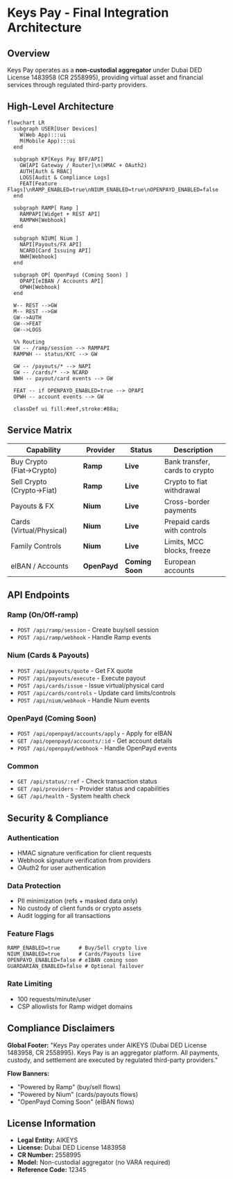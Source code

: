 # Keys Pay - Final Integration Architecture

## Overview

Keys Pay operates as a **non-custodial aggregator** under Dubai DED License 1483958 (CR 2558995), providing virtual asset and financial services through regulated third-party providers.

## High-Level Architecture

```mermaid
flowchart LR
  subgraph USER[User Devices]
    W(Web App):::ui
    M(Mobile App):::ui
  end

  subgraph KP[Keys Pay BFF/API]
    GW[API Gateway / Router]\n(HMAC + OAuth2)
    AUTH[Auth & RBAC]
    LOGS[Audit & Compliance Logs]
    FEAT[Feature Flags]\nRAMP_ENABLED=true\nNIUM_ENABLED=true\nOPENPAYD_ENABLED=false
  end

  subgraph RAMP[ Ramp ]
    RAMPAPI[Widget + REST API]
    RAMPWH[Webhook]
  end

  subgraph NIUM[ Nium ]
    NAPI[Payouts/FX API]
    NCARD[Card Issuing API]
    NWH[Webhook]
  end

  subgraph OP[ OpenPayd (Coming Soon) ]
    OPAPI[eIBAN / Accounts API]
    OPWH[Webhook]
  end

  W-- REST -->GW
  M-- REST -->GW
  GW-->AUTH
  GW-->FEAT
  GW-->LOGS

  %% Routing
  GW -- /ramp/session --> RAMPAPI
  RAMPWH -- status/KYC --> GW

  GW -- /payouts/* --> NAPI
  GW -- /cards/* --> NCARD
  NWH -- payout/card events --> GW

  FEAT -- if OPENPAYD_ENABLED=true --> OPAPI
  OPWH -- account events --> GW

  classDef ui fill:#eef,stroke:#88a;
```

## Service Matrix

| Capability | Provider | Status | Description |
|------------|----------|--------|-------------|
| Buy Crypto (Fiat→Crypto) | **Ramp** | **Live** | Bank transfer, cards to crypto |
| Sell Crypto (Crypto→Fiat) | **Ramp** | **Live** | Crypto to fiat withdrawal |
| Payouts & FX | **Nium** | **Live** | Cross-border payments |
| Cards (Virtual/Physical) | **Nium** | **Live** | Prepaid cards with controls |
| Family Controls | **Nium** | **Live** | Limits, MCC blocks, freeze |
| eIBAN / Accounts | **OpenPayd** | **Coming Soon** | European accounts |

## API Endpoints

### Ramp (On/Off-ramp)
- `POST /api/ramp/session` - Create buy/sell session
- `POST /api/ramp/webhook` - Handle Ramp events

### Nium (Cards & Payouts)
- `POST /api/payouts/quote` - Get FX quote
- `POST /api/payouts/execute` - Execute payout
- `POST /api/cards/issue` - Issue virtual/physical card
- `POST /api/cards/controls` - Update card limits/controls
- `POST /api/nium/webhook` - Handle Nium events

### OpenPayd (Coming Soon)
- `POST /api/openpayd/accounts/apply` - Apply for eIBAN
- `GET /api/openpayd/accounts/:id` - Get account details
- `POST /api/openpayd/webhook` - Handle OpenPayd events

### Common
- `GET /api/status/:ref` - Check transaction status
- `GET /api/providers` - Provider status and capabilities
- `GET /api/health` - System health check

## Security & Compliance

### Authentication
- HMAC signature verification for client requests
- Webhook signature verification from providers
- OAuth2 for user authentication

### Data Protection
- PII minimization (refs + masked data only)
- No custody of client funds or crypto assets
- Audit logging for all transactions

### Feature Flags
```env
RAMP_ENABLED=true      # Buy/Sell crypto live
NIUM_ENABLED=true      # Cards/Payouts live
OPENPAYD_ENABLED=false # eIBAN coming soon
GUARDARIAN_ENABLED=false # Optional failover
```

### Rate Limiting
- 100 requests/minute/user
- CSP allowlists for Ramp widget domains

## Compliance Disclaimers

**Global Footer:**
"Keys Pay operates under AIKEYS (Dubai DED License 1483958, CR 2558995). Keys Pay is an aggregator platform. All payments, custody, and settlement are executed by regulated third-party providers."

**Flow Banners:**
- "Powered by Ramp" (buy/sell flows)
- "Powered by Nium" (cards/payouts flows) 
- "OpenPayd Coming Soon" (eIBAN flows)

## License Information

- **Legal Entity:** AIKEYS
- **License:** Dubai DED License 1483958
- **CR Number:** 2558995
- **Model:** Non-custodial aggregator (no VARA required)
- **Reference Code:** 12345